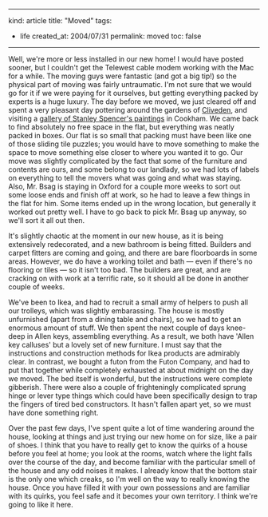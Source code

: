 -----
kind: article
title: "Moved"
tags:
- life
created_at: 2004/07/31
permalink: moved
toc: false
-----

<p>Well, we're more or less installed in our new home! I would have posted sooner, but I couldn't get the Telewest cable modem working with the Mac for a while. The moving guys were fantastic (and got a big tip!) so the physical part of moving was fairly untraumatic. I'm not sure that we would go for it if we were paying for it ourselves, but getting everything packed by experts is a huge luxury. The day before we moved, we just cleared off and spent a very pleasant day pottering around the gardens of <a href="http://www.nationaltrust.org.uk/scripts/nthandbook.dll?ACTION=PROPERTY&PropertyId=259" title="Cliveden estate">Cliveden</a>, and visiting a <a href="http://www.cookham.com/about/spencer.htm">gallery of Stanley Spencer's paintings</a> in Cookham. We came back to find absolutely no free space in the flat, but everything was neatly packed in boxes. Our flat is so small that packing must have been like one of those sliding tile puzzles; you would have to move something to make the space to move something else closer to where you wanted it to go. Our move was slightly complicated by the fact that some of the furniture and contents are ours, and some belong to our landlady, so we had lots of labels on everything to tell the movers what was going and what was staying. Also, Mr. Bsag is staying in Oxford for a couple more weeks to sort out some loose ends and finish off at work, so he had to leave a few things in the flat for him. Some items ended up in the wrong location, but generally it worked out pretty well. I have to go back to pick Mr. Bsag up anyway, so we'll sort it all out then.</p>

<p>It's slightly chaotic at the moment in our new house, as it is being extensively redecorated, and a new bathroom is being fitted. Builders and carpet fitters are coming and going, and there are bare floorboards in some areas. However, we do have a working toilet and bath &mdash; even if there's no flooring or tiles &mdash; so it isn't too bad. The builders are great, and are cracking on with work at a terrific rate, so it should all be done in another couple of weeks.</p><p>We've been to Ikea, and had to recruit a small army of helpers to push all our trolleys, which was slightly embarassing. The house is mostly unfurnished (apart from a dining table and chairs), so we had to get an enormous amount of stuff. We then spent the next couple of days knee-deep in Allen keys, assembling everything. As a result, we both have 'Allen key calluses' but a lovely set of new furniture. I must say that the instructions and construction methods for Ikea products are admirably clear. In contrast, we bought a futon from the Futon Company, and had to put that together while completely exhausted at about midnight on the day we moved. The bed itself is wonderful, but the instructions were complete gibberish. There were also a couple of frighteningly complicated sprung hinge or lever type things which could have been specifically design to trap the fingers of tired bed constructors. It hasn't fallen apart yet, so we must have done something right.</p><p>Over the past few days, I've spent quite a lot of time wandering around the house, looking at things and just trying our new home on for size, like a pair of shoes. I think that you have to really get to know the quirks of a house before you feel at home; you look at the rooms, watch where the light falls over the course of the day, and become familiar with the particular smell of the house and any odd noises it makes. I already know that the bottom stair is the only one which creaks, so I'm well on the way to really knowing the house. Once you have filled it with your own possessions and are familiar with its quirks, you feel safe and it becomes your own territory. I think we're going to like it here.</p>
